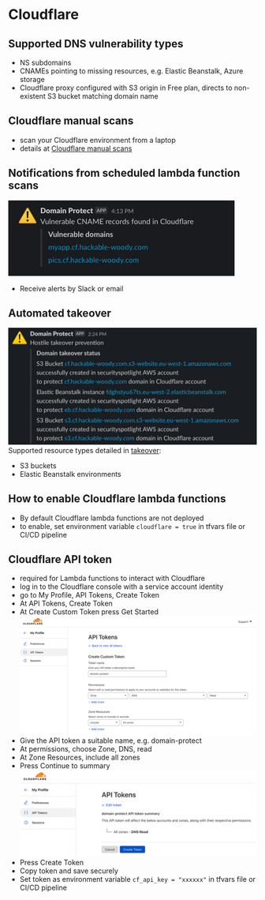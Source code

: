 # Cloudflare

## Supported DNS vulnerability types
* NS subdomains
* CNAMEs pointing to missing resources, e.g. Elastic Beanstalk, Azure storage
* Cloudflare proxy configured with S3 origin in Free plan, directs to non-existent S3 bucket matching domain name

## Cloudflare manual scans
* scan your Cloudflare environment from a laptop
* details at [Cloudflare manual scans](manual-scans-cloudflare/README.md)

## Notifications from scheduled lambda function scans
![Alt text](images/cloudflare-slack.png?raw=true "Cloudflare Slack alert")
* Receive alerts by Slack or email

## Automated takeover
![Alt text](images/cloudflare-takeover.png?raw=true "Cloudflare takeover")
Supported resource types detailed in [takeover](TAKEOVER.md):
* S3 buckets
* Elastic Beanstalk environments

## How to enable Cloudflare lambda functions
* By default Cloudflare lambda functions are not deployed
* to enable, set environment variable `cloudflare = true` in tfvars file or CI/CD pipeline

## Cloudflare API token
* required for Lambda functions to interact with Cloudflare
* log in to the Cloudflare console with a service account identity
* go to My Profile, API Tokens, Create Token
* At API Tokens, Create Token
* At Create Custom Token press Get Started
![Alt text](images/cloudflare-api-token.png?raw=true "Cloudflare API token creation")
* Give the API token a suitable name, e.g. domain-protect
* At permissions, choose Zone, DNS, read
* At Zone Resources, include all zones
* Press Continue to summary
![Alt text](images/cloudflare-api-token-summary.png?raw=true "Cloudflare API token creation")
* Press Create Token
* Copy token and save securely
* Set token as environment variable `cf_api_key = "xxxxxx"` in tfvars file or CI/CD pipeline

